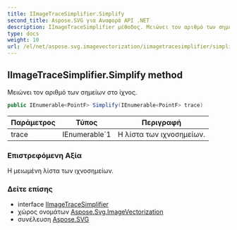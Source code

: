 ```yaml
---
title: IImageTraceSimplifier.Simplify
second_title: Aspose.SVG για Αναφορά API .NET
description: IImageTraceSimplifier μέθοδος. Μειώνει τον αριθμό των σημείων στο ίχνος.
type: docs
weight: 10
url: /el/net/aspose.svg.imagevectorization/iimagetracesimplifier/simplify/
---
```

## IImageTraceSimplifier.Simplify method

Μειώνει τον αριθμό των σημείων στο ίχνος.

```csharp
public IEnumerable<PointF> Simplify(IEnumerable<PointF> trace)
```

| Παράμετρος | Τύπος | Περιγραφή |
| --- | --- | --- |
| trace | IEnumerable`1 | Η λίστα των ιχνοσημείων. |

### Επιστρεφόμενη Αξία

Η μειωμένη λίστα των ιχνοσημείων.

### Δείτε επίσης

* interface [IImageTraceSimplifier](../)
* χώρος ονομάτων [Aspose.Svg.ImageVectorization](../../iimagetracesimplifier/)
* συνέλευση [Aspose.SVG](../../../)


